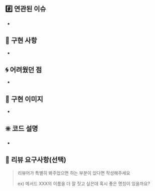 <!-- PR 제목 예시:
[PR] 기능 구현 (#이슈번호)
> ex) 로그인기능 (#1)
-->

## #️⃣ 연관된 이슈

-

## 📑 구현 사항

-

## 🌀 어려웠던 점

-

## 📸 구현 이미지

-

## ❇️ 코드 설명

-

## 💬 리뷰 요구사항(선택)

> 리뷰어가 특별히 봐주었으면 하는 부분이 있다면 작성해주세요
>
> ex) 메서드 XXX의 이름을 더 잘 짓고 싶은데 혹시 좋은 명칭이 있을까요?
